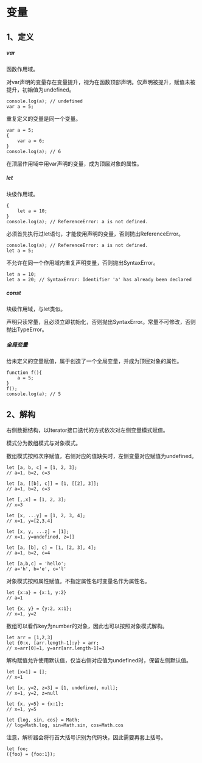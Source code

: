 # 变量

## 1、定义

##### var

函数作用域。

对var声明的变量存在变量提升，视为在函数顶部声明。仅声明被提升，赋值未被提升，初始值为undefined。

```
console.log(a); // undefined
var a = 5;
```

重复定义的变量是同一个变量。

```
var a = 5;
{
    var a = 6;
}
console.log(a); // 6
```

在顶层作用域中用var声明的变量，成为顶层对象的属性。

##### let

块级作用域。

```
{
    let a = 10;
}
console.log(a); // ReferenceError: a is not defined.
```

必须首先执行过let语句，才能使用声明的变量，否则抛出ReferenceError。

```
console.log(a); // ReferenceError: a is not defined.
let a = 5;
```

不允许在同一个作用域内重复声明变量，否则抛出SyntaxError。

```
let a = 10;
let a = 20; // SyntaxError: Identifier 'a' has already been declared
```

##### const

块级作用域，与let类似。

声明只读常量，且必须立即初始化，否则抛出SyntaxError。常量不可修改，否则抛出TypeError。

##### 全局变量

给未定义的变量赋值，属于创造了一个全局变量，并成为顶层对象的属性。

```
function f(){
    a = 5;    
}
f();
console.log(a); // 5
```

## 2、解构

右侧数据结构，以Iterator接口迭代的方式依次对左侧变量模式赋值。

模式分为数组模式与对象模式。

数组模式按照次序赋值，右侧对应的值缺失时，左侧变量对应赋值为undefined。

```
let [a, b, c] = [1, 2, 3]; 
// a=1, b=2, c=3

let [a, [[b], c]] = [1, [[2], 3]]; 
// a=1, b=2, c=3

let [,,x] = [1, 2, 3];
// x=3

let [x, ...y] = [1, 2, 3, 4];
// x=1, y=[2,3,4]

let [x, y, ...z] = [1];
// x=1, y=undefined, z=[]

let [a, [b], c] = [1, [2, 3], 4];
// a=1, b=2, c=4

let [a,b,c] = 'hello';
// a='h', b='e', c='l'
```

对象模式按照属性赋值。不指定属性名时变量名作为属性名。

```
let {x:a} = {x:1, y:2}
// a=1

let {x, y} = {y:2, x:1};
// x=1, y=2
```

数组可以看作key为number的对象，因此也可以按照对象模式解构。

```
let arr = [1,2,3]
let {0:x, [arr.length-1]:y} = arr;
// x=arr[0]=1, y=arr[arr.length-1]=3
```

解构赋值允许使用默认值，仅当右侧对应值为undefined时，保留左侧默认值。

```
let [x=1] = [];
// x=1

let [x, y=2, z=3] = [1, undefined, null];
// x=1, y=2, z=null

let {x, y=5} = {x:1};
// x=1, y=5

let {log, sin, cos} = Math;
// log=Math.log, sin=Math.sin, cos=Math.cos
```

注意，解析器会将行首大括号识别为代码块，因此需要再套上括号。

```
let foo;
({foo} = {foo:1});
```
